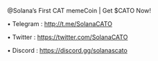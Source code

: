 @Solana’s
First CAT memeCoin | Get $CATO Now!

• Telegram : http://t.me/SolanaCATO

• Twitter : https://twitter.com/SolanaCATO

• Discord : https://discord.gg/solanascato
